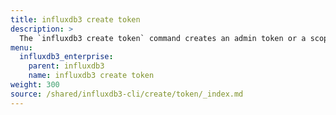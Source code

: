 ```yaml
---
title: influxdb3 create token
description: >
  The `influxdb3 create token` command creates an admin token or a scoped resource token for authenticating and authorizing actions in an {{% product-name %}} instance.
menu:
  influxdb3_enterprise:
    parent: influxdb3
    name: influxdb3 create token
weight: 300
source: /shared/influxdb3-cli/create/token/_index.md
---
```


<!-- 
The content of this page is at
// SOURCE content/shared/influxdb3-cli/create/token/_index.md
-->